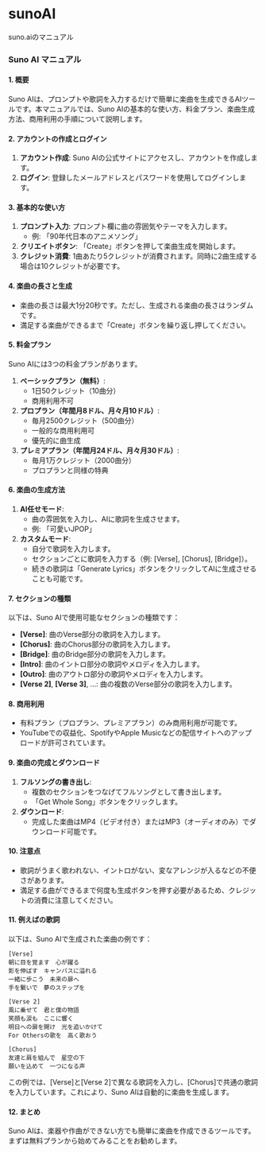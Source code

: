 # sunoAI
suno.aiのマニュアル

### Suno AI マニュアル

#### 1. 概要
Suno AIは、プロンプトや歌詞を入力するだけで簡単に楽曲を生成できるAIツールです。本マニュアルでは、Suno AIの基本的な使い方、料金プラン、楽曲生成方法、商用利用の手順について説明します。

#### 2. アカウントの作成とログイン
1. **アカウント作成**: Suno AIの公式サイトにアクセスし、アカウントを作成します。
2. **ログイン**: 登録したメールアドレスとパスワードを使用してログインします。

#### 3. 基本的な使い方
1. **プロンプト入力**: プロンプト欄に曲の雰囲気やテーマを入力します。
   - 例: 「90年代日本のアニメソング」
2. **クリエイトボタン**: 「Create」ボタンを押して楽曲生成を開始します。
3. **クレジット消費**: 1曲あたり5クレジットが消費されます。同時に2曲生成する場合は10クレジットが必要です。

#### 4. 楽曲の長さと生成
- 楽曲の長さは最大1分20秒です。ただし、生成される楽曲の長さはランダムです。
- 満足する楽曲ができるまで「Create」ボタンを繰り返し押してください。

#### 5. 料金プラン
Suno AIには3つの料金プランがあります。
1. **ベーシックプラン（無料）**:
   - 1日50クレジット（10曲分）
   - 商用利用不可
2. **プロプラン（年間月8ドル、月々月10ドル）**:
   - 毎月2500クレジット（500曲分）
   - 一般的な商用利用可
   - 優先的に曲生成
3. **プレミアプラン（年間月24ドル、月々月30ドル）**:
   - 毎月1万クレジット（2000曲分）
   - プロプランと同様の特典

#### 6. 楽曲の生成方法
1. **AI任せモード**:
   - 曲の雰囲気を入力し、AIに歌詞を生成させます。
   - 例: 「可愛いJPOP」
2. **カスタムモード**:
   - 自分で歌詞を入力します。
   - セクションごとに歌詞を入力する（例: [Verse], [Chorus], [Bridge]）。
   - 続きの歌詞は「Generate Lyrics」ボタンをクリックしてAIに生成させることも可能です。

#### 7. セクションの種類
以下は、Suno AIで使用可能なセクションの種類です：
- **[Verse]**: 曲のVerse部分の歌詞を入力します。
- **[Chorus]**: 曲のChorus部分の歌詞を入力します。
- **[Bridge]**: 曲のBridge部分の歌詞を入力します。
- **[Intro]**: 曲のイントロ部分の歌詞やメロディを入力します。
- **[Outro]**: 曲のアウトロ部分の歌詞やメロディを入力します。
- **[Verse 2]**, **[Verse 3]**, ...: 曲の複数のVerse部分の歌詞を入力します。

#### 8. 商用利用
- 有料プラン（プロプラン、プレミアプラン）のみ商用利用が可能です。
- YouTubeでの収益化、SpotifyやApple Musicなどの配信サイトへのアップロードが許可されています。

#### 9. 楽曲の完成とダウンロード
1. **フルソングの書き出し**:
   - 複数のセクションをつなげてフルソングとして書き出します。
   - 「Get Whole Song」ボタンをクリックします。
2. **ダウンロード**:
   - 完成した楽曲はMP4（ビデオ付き）またはMP3（オーディオのみ）でダウンロード可能です。

#### 10. 注意点
- 歌詞がうまく歌われない、イントロがない、変なアレンジが入るなどの不便さがあります。
- 満足する曲ができるまで何度も生成ボタンを押す必要があるため、クレジットの消費に注意してください。

#### 11. 例えばの歌詞
以下は、Suno AIで生成された楽曲の例です：
```
[Verse]
朝に目を覚ます　心が躍る
影を伸ばす　キャンパスに溢れる
一緒に歩こう　未来の扉へ
手を繋いで　夢のステップを

[Verse 2]
風に乗せて　君と僕の物語
笑顔も涙も　ここに響く
明日への扉を開け　光を追いかけて
For Othersの歌を　高く歌おう

[Chorus]
友達と肩を組んで　星空の下
願いを込めて　一つになる声
```
この例では、[Verse]と[Verse 2]で異なる歌詞を入力し、[Chorus]で共通の歌詞を入力しています。これにより、Suno AIは自動的に楽曲を生成します。

#### 12. まとめ
Suno AIは、楽器や作曲ができない方でも簡単に楽曲を作成できるツールです。まずは無料プランから始めてみることをお勧めします。
